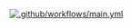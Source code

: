 [![.github/workflows/main.yml](https://github.com/ShantanuDash/temp/actions/workflows/main.yml/badge.svg)](https://github.com/ShantanuDash/temp/actions/workflows/main.yml)
